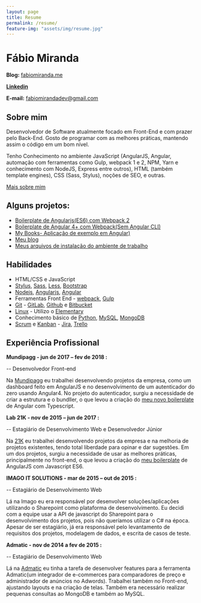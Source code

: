 ```yaml
---
layout: page
title: Resume
permalink: /resume/
feature-img: "assets/img/resume.jpg"
---
```


# Fábio Miranda

**Blog:** [fabiomiranda.me](https://fabiomiranda.me)

**[Linkedin](https://www.linkedin.com/in/fabiomirandasilva/)**

**E-mail:** fabiomirandadev@gmail.com

## Sobre mim

Desenvolvedor de Software atualmente focado em Front-End e com prazer pelo Back-End. Gosto de programar com as melhores práticas, mantendo assim o código em um bom nível.

Tenho Conhecimento no ambiente JavaScript (AngularJS, Angular,  automação com ferramentas como Gulp, webpack 1 e 2, NPM, Yarn e conhecimento com NodeJS, Express entre outros), HTML (também template engines), CSS (Sass, Stylus), noções de SEO, e outras.

[Mais sobre mim](https://fabiomiranda.me/about/)

## Alguns projetos:

- [Boilerplate de Angularjs(ES6) com Webpack 2](https://github.com/fabiomirandaa/boilerplate-angular-es2015)
- [Boilerplate de Angular 4+ com Webpack(Sem Angular CLI)](https://github.com/fabiomirandaa/Angular4-boilerplate-webpack2)
- [My Books- Aplicação de exemplo em Angular)](https://github.com/fabiomirandaa/my-books)
- [Meu blog](https://github.com/fabiomirandaa/fabiomirandaa.github.io)
- [Meus arquivos de instalação do ambiente de trabalho](https://github.com/fabiomirandaa/my-helpers)

## Habilidades

* HTML/CSS e JavaScript
* [Stylus](https://learnboost.github.io/stylus/), [Sass](http://sass-lang.com/), [Less](http://lesscss.org/), [Bootstrap](http://getbootstrap.com/)
* [Nodejs](https://nodejs.org/en/), [Angularjs](https://angularjs.org/), [Angular](https://angular.io/)
* Ferramentas Front End - [webpack](https://webpack.github.io/), [Gulp](http://gulpjs.com/)
* [Git](https://git-scm.com/) - [GitLab](https://about.gitlab.com/), [Github](https://github.com) e [Bitbucket](https://bitbucket.org/)
* [Linux](http://www.linuxfoundation.org/what-is-linux) - Utilizo o [Elementary](https://elementary.io/pt_BR/)
* Conhecimento básico de [Python](http://wiki.python.org.br/), [MySQL](https://www.mysql.com/), [MongoDB](https://www.mongodb.org/)
* [Scrum](https://www.scrum.org/) e [Kanban](http://kanbanblog.com/explained/) - [Jira](https://www.atlassian.com/software/jira), [Trello](https://trello.com/)


## Experiência Profissional

**Mundipagg - jun de 2017 – fev de 2018 :**

-- Desenvolvedor Front-end 

Na [Mundipagg](https://www.mundipagg.com/) eu trabalhei desenvolvendo projetos da empresa, como um dashboard feito em AngularJS e no desenvolvimento de um autenticador do zero usando Angular4. No projeto do autenticador, surgiu a necessidade de criar a estrutura e o bundller,  o que levou a criação do [meu novo boilerplate](https://github.com/fabiomirandaa/Angular4-boilerplate-webpack2) de Angular com Typescript.

**Lab 21K - nov de 2015 – jun de 2017 :**

-- Estagiário de Desenvolvimento Web e Desenvolvedor Júnior 

Na [21K](https://www.lab21k.com.br/) eu trabalhei desenvolvendo projetos da empresa e na melhoria de projetos existentes, tendo total liberdade para opinar e dar sugestões. Em um dos projetos, surgiu a necessidade de usar as melhores práticas, principalmente no front-end, o que levou a criação do [meu boilerplate](https://github.com/fabiomirandaa/boilerplate-angular-es6-webpack2) de AngularJS com Javascript ES6.

 **IMAGO IT SOLUTIONS - mar de 2015 – out de 2015 :**

-- Estagiário de Desenvolvimento Web

Lá na Imago eu era responsável por desenvolver soluções/aplicações utilizando o Sharepoint como plataforma de desenvolvimento. Eu decidi com a equipe usar a API de javascript do Sharepoint para o desenvolvimento dos projetos, pois não queríamos utilizar o C# na época. Apesar de ser estagiário, já era responsável pelo levantamento de requisitos dos projetos, modelagem de dados, e escrita de casos de teste.  

**Admatic - nov de 2014 a fev de 2015 :**

-- Estagiário de Desenvolvimento Web

 Lá na [Admatic](https://www.admatic.com.br/) eu tinha a tarefa de desenvolver features para a ferramenta Admatic(um integrador de e-commerces para comparadores de preço e administrador de anúncios no Adwords). Trabalhei também no Front-end, ajustando layouts e na criação de telas. Também era necessário realizar pequenas consultas ao MongoDB e também ao MySQL.